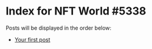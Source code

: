 # Index for NFT World #5338
Posts will be displayed in the order below:

- [Your first post](./001-first.md)

